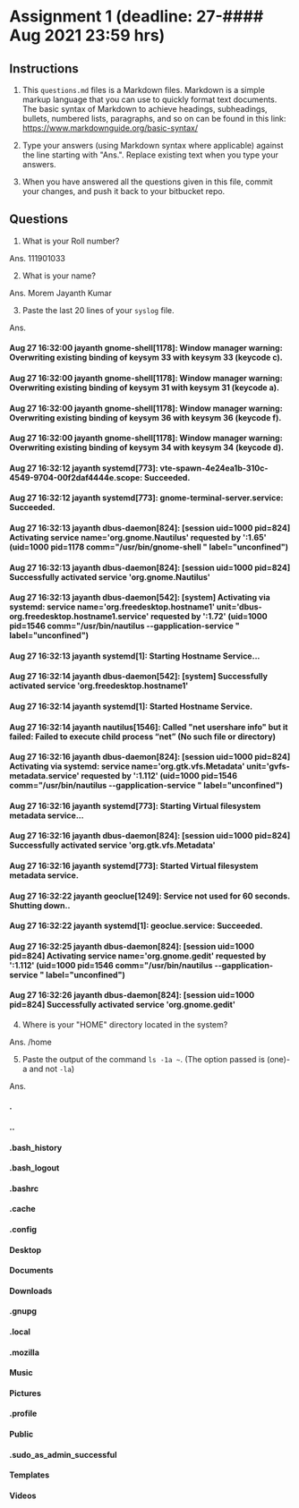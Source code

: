 # Assignment 1 (deadline: 27-#### Aug 2021 23:59 hrs)

## Instructions

  1. This `questions.md` files is a Markdown files.
     Markdown is a simple markup
     language that you can use to quickly format text documents.
     The basic syntax of Markdown to achieve headings, subheadings,
     bullets, numbered lists, paragraphs, and so on can be found in
     this link: https://www.markdownguide.org/basic-syntax/

  2. Type your answers (using Markdown syntax where applicable)
     against the line starting with "Ans.". Replace existing text
     when you type your answers.

  3. When you have answered all the questions given in this file,
     commit your changes, and push it back to your bitbucket repo.
     

## Questions

1. What is your Roll number?

Ans. 111901033

2. What is your name?

Ans. Morem Jayanth Kumar

3. Paste the last 20 lines of your `syslog` file.

Ans. 

#### Aug 27 16:32:00 jayanth gnome-shell[1178]: Window manager warning: Overwriting existing binding of keysym 33 with keysym 33 (keycode c).
#### Aug 27 16:32:00 jayanth gnome-shell[1178]: Window manager warning: Overwriting existing binding of keysym 31 with keysym 31 (keycode a).
#### Aug 27 16:32:00 jayanth gnome-shell[1178]: Window manager warning: Overwriting existing binding of keysym 36 with keysym 36 (keycode f).
#### Aug 27 16:32:00 jayanth gnome-shell[1178]: Window manager warning: Overwriting existing binding of keysym 34 with keysym 34 (keycode d).
#### Aug 27 16:32:12 jayanth systemd[773]: vte-spawn-4e24ea1b-310c-4549-9704-00f2daf4444e.scope: Succeeded.
#### Aug 27 16:32:12 jayanth systemd[773]: gnome-terminal-server.service: Succeeded.
#### Aug 27 16:32:13 jayanth dbus-daemon[824]: [session uid=1000 pid=824] Activating service name='org.gnome.Nautilus' requested by ':1.65' (uid=1000 pid=1178 comm="/usr/bin/gnome-shell " label="unconfined")
#### Aug 27 16:32:13 jayanth dbus-daemon[824]: [session uid=1000 pid=824] Successfully activated service 'org.gnome.Nautilus'
#### Aug 27 16:32:13 jayanth dbus-daemon[542]: [system] Activating via systemd: service name='org.freedesktop.hostname1' unit='dbus-org.freedesktop.hostname1.service' requested by ':1.72' (uid=1000 pid=1546 comm="/usr/bin/nautilus --gapplication-service " label="unconfined")
#### Aug 27 16:32:13 jayanth systemd[1]: Starting Hostname Service...
#### Aug 27 16:32:14 jayanth dbus-daemon[542]: [system] Successfully activated service 'org.freedesktop.hostname1'
#### Aug 27 16:32:14 jayanth systemd[1]: Started Hostname Service.
#### Aug 27 16:32:14 jayanth nautilus[1546]: Called "net usershare info" but it failed: Failed to execute child process “net” (No such file or directory)
#### Aug 27 16:32:16 jayanth dbus-daemon[824]: [session uid=1000 pid=824] Activating via systemd: service name='org.gtk.vfs.Metadata' unit='gvfs-metadata.service' requested by ':1.112' (uid=1000 pid=1546 comm="/usr/bin/nautilus --gapplication-service " label="unconfined")
#### Aug 27 16:32:16 jayanth systemd[773]: Starting Virtual filesystem metadata service...
#### Aug 27 16:32:16 jayanth dbus-daemon[824]: [session uid=1000 pid=824] Successfully activated service 'org.gtk.vfs.Metadata'
#### Aug 27 16:32:16 jayanth systemd[773]: Started Virtual filesystem metadata service.
#### Aug 27 16:32:22 jayanth geoclue[1249]: Service not used for 60 seconds. Shutting down..
#### Aug 27 16:32:22 jayanth systemd[1]: geoclue.service: Succeeded.
#### Aug 27 16:32:25 jayanth dbus-daemon[824]: [session uid=1000 pid=824] Activating service name='org.gnome.gedit' requested by ':1.112' (uid=1000 pid=1546 comm="/usr/bin/nautilus --gapplication-service " label="unconfined")
#### Aug 27 16:32:26 jayanth dbus-daemon[824]: [session uid=1000 pid=824] Successfully activated service 'org.gnome.gedit'



4. Where is your "HOME" directory located in the system?

Ans. /home

5. Paste the output of the command `ls -1a ~`.
   (The option passed is (one)-a and not `-la`)

Ans. 
#### .
#### ..
#### .bash_history
#### .bash_logout
#### .bashrc
#### .cache
#### .config
#### Desktop
#### Documents
#### Downloads
#### .gnupg
#### .local
#### .mozilla
#### Music
#### Pictures
#### .profile
#### Public
#### .sudo_as_admin_successful
#### Templates
#### Videos


